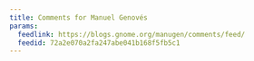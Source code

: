 ```yaml
---
title: Comments for Manuel Genovés
params:
  feedlink: https://blogs.gnome.org/manugen/comments/feed/
  feedid: 72a2e070a2fa247abe041b168f5fb5c1
---
```

